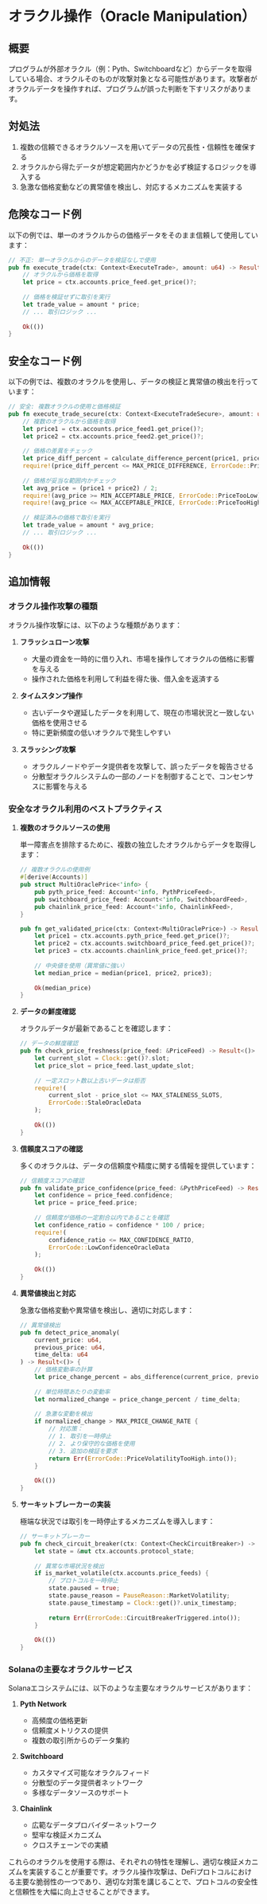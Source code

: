 # オラクル操作（Oracle Manipulation）

## 概要

プログラムが外部オラクル（例：Pyth、Switchboardなど）からデータを取得している場合、オラクルそのものが攻撃対象となる可能性があります。攻撃者がオラクルデータを操作すれば、プログラムが誤った判断を下すリスクがあります。

## 対処法

1. 複数の信頼できるオラクルソースを用いてデータの冗長性・信頼性を確保する
2. オラクルから得たデータが想定範囲内かどうかを必ず検証するロジックを導入する
3. 急激な価格変動などの異常値を検出し、対応するメカニズムを実装する

## 危険なコード例

以下の例では、単一のオラクルからの価格データをそのまま信頼して使用しています：

```rust
// 不正: 単一オラクルからのデータを検証なしで使用
pub fn execute_trade(ctx: Context<ExecuteTrade>, amount: u64) -> Result<()> {
    // オラクルから価格を取得
    let price = ctx.accounts.price_feed.get_price()?;
    
    // 価格を検証せずに取引を実行
    let trade_value = amount * price;
    // ... 取引ロジック ...
    
    Ok(())
}
```

## 安全なコード例

以下の例では、複数のオラクルを使用し、データの検証と異常値の検出を行っています：

```rust
// 安全: 複数オラクルの使用と価格検証
pub fn execute_trade_secure(ctx: Context<ExecuteTradeSecure>, amount: u64) -> Result<()> {
    // 複数のオラクルから価格を取得
    let price1 = ctx.accounts.price_feed1.get_price()?;
    let price2 = ctx.accounts.price_feed2.get_price()?;
    
    // 価格の差異をチェック
    let price_diff_percent = calculate_difference_percent(price1, price2);
    require!(price_diff_percent <= MAX_PRICE_DIFFERENCE, ErrorCode::PriceDiscrepancy);
    
    // 価格が妥当な範囲内かチェック
    let avg_price = (price1 + price2) / 2;
    require!(avg_price >= MIN_ACCEPTABLE_PRICE, ErrorCode::PriceTooLow);
    require!(avg_price <= MAX_ACCEPTABLE_PRICE, ErrorCode::PriceTooHigh);
    
    // 検証済みの価格で取引を実行
    let trade_value = amount * avg_price;
    // ... 取引ロジック ...
    
    Ok(())
}
```

## 追加情報

### オラクル操作攻撃の種類

オラクル操作攻撃には、以下のような種類があります：

1. **フラッシュローン攻撃**
   - 大量の資金を一時的に借り入れ、市場を操作してオラクルの価格に影響を与える
   - 操作された価格を利用して利益を得た後、借入金を返済する

2. **タイムスタンプ操作**
   - 古いデータや遅延したデータを利用して、現在の市場状況と一致しない価格を使用させる
   - 特に更新頻度の低いオラクルで発生しやすい

3. **スラッシング攻撃**
   - オラクルノードやデータ提供者を攻撃して、誤ったデータを報告させる
   - 分散型オラクルシステムの一部のノードを制御することで、コンセンサスに影響を与える

### 安全なオラクル利用のベストプラクティス

1. **複数のオラクルソースの使用**

   単一障害点を排除するために、複数の独立したオラクルからデータを取得します：

   ```rust
   // 複数オラクルの使用例
   #[derive(Accounts)]
   pub struct MultiOraclePrice<'info> {
       pub pyth_price_feed: Account<'info, PythPriceFeed>,
       pub switchboard_price_feed: Account<'info, SwitchboardFeed>,
       pub chainlink_price_feed: Account<'info, ChainlinkFeed>,
   }
   
   pub fn get_validated_price(ctx: Context<MultiOraclePrice>) -> Result<u64> {
       let price1 = ctx.accounts.pyth_price_feed.get_price()?;
       let price2 = ctx.accounts.switchboard_price_feed.get_price()?;
       let price3 = ctx.accounts.chainlink_price_feed.get_price()?;
       
       // 中央値を使用（異常値に強い）
       let median_price = median(price1, price2, price3);
       
       Ok(median_price)
   }
   ```

2. **データの鮮度確認**

   オラクルデータが最新であることを確認します：

   ```rust
   // データの鮮度確認
   pub fn check_price_freshness(price_feed: &PriceFeed) -> Result<()> {
       let current_slot = Clock::get()?.slot;
       let price_slot = price_feed.last_update_slot;
       
       // 一定スロット数以上古いデータは拒否
       require!(
           current_slot - price_slot <= MAX_STALENESS_SLOTS,
           ErrorCode::StaleOracleData
       );
       
       Ok(())
   }
   ```

3. **信頼度スコアの確認**

   多くのオラクルは、データの信頼度や精度に関する情報を提供しています：

   ```rust
   // 信頼度スコアの確認
   pub fn validate_price_confidence(price_feed: &PythPriceFeed) -> Result<()> {
       let confidence = price_feed.confidence;
       let price = price_feed.price;
       
       // 信頼度が価格の一定割合以内であることを確認
       let confidence_ratio = confidence * 100 / price;
       require!(
           confidence_ratio <= MAX_CONFIDENCE_RATIO,
           ErrorCode::LowConfidenceOracleData
       );
       
       Ok(())
   }
   ```

4. **異常値検出と対応**

   急激な価格変動や異常値を検出し、適切に対応します：

   ```rust
   // 異常値検出
   pub fn detect_price_anomaly(
       current_price: u64,
       previous_price: u64,
       time_delta: u64
   ) -> Result<()> {
       // 価格変動率の計算
       let price_change_percent = abs_difference(current_price, previous_price) * 100 / previous_price;
       
       // 単位時間あたりの変動率
       let normalized_change = price_change_percent / time_delta;
       
       // 急激な変動を検出
       if normalized_change > MAX_PRICE_CHANGE_RATE {
           // 対応策：
           // 1. 取引を一時停止
           // 2. より保守的な価格を使用
           // 3. 追加の検証を要求
           return Err(ErrorCode::PriceVolatilityTooHigh.into());
       }
       
       Ok(())
   }
   ```

5. **サーキットブレーカーの実装**

   極端な状況では取引を一時停止するメカニズムを導入します：

   ```rust
   // サーキットブレーカー
   pub fn check_circuit_breaker(ctx: Context<CheckCircuitBreaker>) -> Result<()> {
       let state = &mut ctx.accounts.protocol_state;
       
       // 異常な市場状況を検出
       if is_market_volatile(ctx.accounts.price_feeds) {
           // プロトコルを一時停止
           state.paused = true;
           state.pause_reason = PauseReason::MarketVolatility;
           state.pause_timestamp = Clock::get()?.unix_timestamp;
           
           return Err(ErrorCode::CircuitBreakerTriggered.into());
       }
       
       Ok(())
   }
   ```

### Solanaの主要なオラクルサービス

Solanaエコシステムには、以下のような主要なオラクルサービスがあります：

1. **Pyth Network**
   - 高頻度の価格更新
   - 信頼度メトリクスの提供
   - 複数の取引所からのデータ集約

2. **Switchboard**
   - カスタマイズ可能なオラクルフィード
   - 分散型のデータ提供者ネットワーク
   - 多様なデータソースのサポート

3. **Chainlink**
   - 広範なデータプロバイダーネットワーク
   - 堅牢な検証メカニズム
   - クロスチェーンでの実績

これらのオラクルを使用する際は、それぞれの特性を理解し、適切な検証メカニズムを実装することが重要です。オラクル操作攻撃は、DeFiプロトコルにおける主要な脆弱性の一つであり、適切な対策を講じることで、プロトコルの安全性と信頼性を大幅に向上させることができます。
